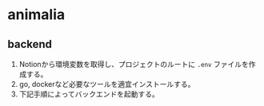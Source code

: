 # animalia

## backend

1. Notionから環境変数を取得し、プロジェクトのルートに `.env` ファイルを作成する。
2. go, dockerなど必要なツールを適宜インストールする。
3. 下記手順によってバックエンドを起動する。

